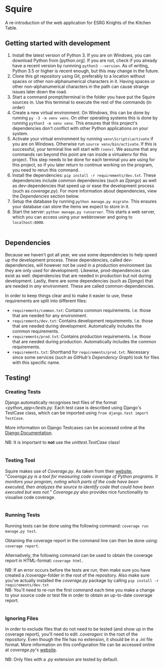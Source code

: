 # Squire
A re-introduction of the web application for ESRG Knights of the Kitchen Table.

## Getting started with development

1. Install the latest version of Python 3. If you are on Windows, you can download Python from [python.org]. If you are not, check if you already have a recent version by runnning `python3 --version`. As of writing, Python 3.5 or higher is recent enough, but this may change in the future.
1. Clone this git repository using Git, preferably to a location without spaces or other non-alphanumerical characters in it. Having spaces or other non-alphanumerical characters in the path can cause strange issues later down the road.
1. Start a command prompt/terminal in the folder you have put the Squire sources in. Use this terminal to execute the rest of the commands (in order)
1. Create a new virtual environment. On Windows, this can be done by running `py -3 -m venv venv`. On other operating systems this is done by running `python3 -m venv venv`. This ensures that this project's dependencies don't conflict with other Python applications on your system.
1. Activate your virtual environment by running `venv\Scripts\activate` if you are on Windows. Otherwise run `source venv/bin/activate`. If this is successful, your terminal line will start with `(venv)`. We assume that any commands ran beyond this point are ran inside a virtualenv for this project. This step needs to be done for each terminal you are using for this project, so if you later return to continue working on the program, you need to rerun this command.
1. Install the dependencies: `pip install -r requirements/dev.txt`. These dependencies include common dependencies (such as *Django*) as well as dev-dependencies that speed up or ease the development process (such as *coverage.py*). For more information about dependencies, view the *Dependencies* section below.
1. Setup the database by running `python manage.py migrate`. This ensures your database can store the items we expect to store in it.
1. Start the server: `python manage.py runserver`. This starts a web server, which you can access using your webbrowser and going to `localhost:8000`.
<br/><br/>

## Dependencies
Because we haven't got all year, we use some dependencies to help speed up the development process. These dependencies, called dev-dependencies, will however not be used in a production environment (as they are only used for development). Likewise, prod-dependencies can exist as well: dependencies that are needed in production but not during development. Lastly, there are some dependencies (such as *Django*) that are needed in *any* environment. These are called common-dependencies.

In order to keep things clear and to make it easier to use, these requirements are split into different files:
- `requirements/common.txt`: Contains common requirements. I.e. those that are needed for any environment.
- `requirements/dev.txt`: Contains development requirements. I.e. those that are needed during development. Automatically includes the common requirements.
- `requirements/prod.txt`: Contains production requirements. I.e. those that are needed during production. Automatically includes the common requirements.
- `requirements.txt`: Shorthand for `requirements/prod.txt`. Necessary since some services (such as *GitHub's Dependency Graph*) look for files with this specific name.

## Testing!
### Creating Tests
Django automatically recognises test files of the format *<python_app>/tests.py*. Each test case is described using Django's TestCase class, which can be imported using `from django.test import TestCase`.

More information on Django Testcases can be accessed online at the [Django Documentation](https://docs.djangoproject.com/en/2.2/topics/testing/).

NB: It is important to **not** use the *unittest.TestCase* class!
<br/><br/>

### Testing Tool
Squire makes use of *Coverage.py*. As taken from their [website](https://coverage.readthedocs.io/en/v4.5.x/), "*Coverage.py is a tool for measuring code coverage of Python programs. It monitors your program, noting which parts of the code have been executed, then analyzes the source to identify code that could have been executed but was not.*"
*Coverage.py* also provides nice functionality to visualise code coverage.
<br/><br/>

### Running Tests
Running tests can be done using the following command:
```coverage run manage.py test```.

Obtaining the coverage report in the command line can then be done using:
```coverage report```.

Alternatively, the following command can be used to obtain the coverage report in HTML-format:
```coverage html```.

NB: If an error occurs before the tests are run, then make sure you have created a */coverage*-folder in the root of the repository. Also make sure you've actually installed the *coverage.py* package by calling `pip install -r requirements/dev.txt`\
NB: You'll need to re-run the first command each time you make a change to your source code or test file in order to obtain an up-to-date coverage report.
<br/><br/>


### Ignoring Files
In order to exclude files that do not need to be tested (and show up in the coverage report), you'll need to edit *.coveragerc* in the root of the repository. Even though the file has no extension, it should be in a *.ini* file format. More information on this configuration file can be accessed online at *coverage.py*'s [website](https://coverage.readthedocs.io/en/v4.5.x/config.html).

NB: Only files with a *.py* extension are tested by default.
<br/><br/>
